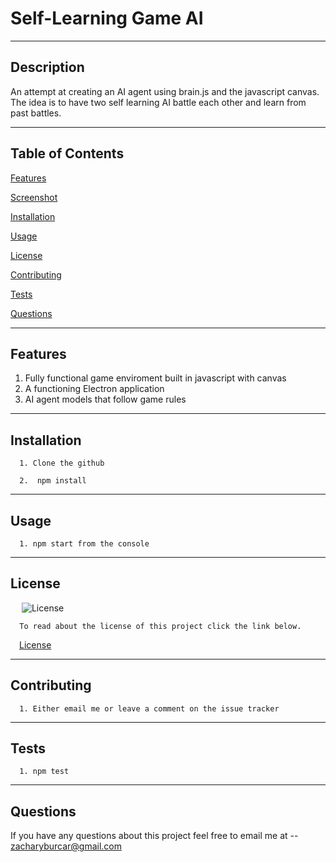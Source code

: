 # Self-Learning Game AI
---

## Description

An attempt at creating an AI agent using brain.js and the javascript canvas. The idea is to have two self learning AI battle each other and learn from past battles.

---
  ## Table of Contents

  [Features](#features)

  [Screenshot](#screenshot)

  [Installation](#installation)
    
  [Usage](#usage)
    
  [License](#license)
    
  [Contributing](#contributing)
    
  [Tests](#tests)

  [Questions](#questions)
  
  

---

## Features

  1. Fully functional game enviroment built in javascript with canvas
  2. A functioning Electron application
  3. AI agent models that follow game rules
  
---


  ## Installation

      1. Clone the github 

      2.  npm install 
   
---

  ## Usage

      1. npm start from the console 


  ---
  ## License 

  &emsp; ![License](https://img.shields.io/github/license/burcarz/critique-code?style=flat-square)

      To read about the license of this project click the link below.

  &emsp;[License](https://github.com/burcarz/critique-code/blob/main/LICENSE) 

  ---
  ## Contributing

      1. Either email me or leave a comment on the issue tracker
---
  ## Tests
      1. npm test 

---
## Questions

If you have any questions about this project feel free to email me at  --
 <zacharyburcar@gmail.com>
